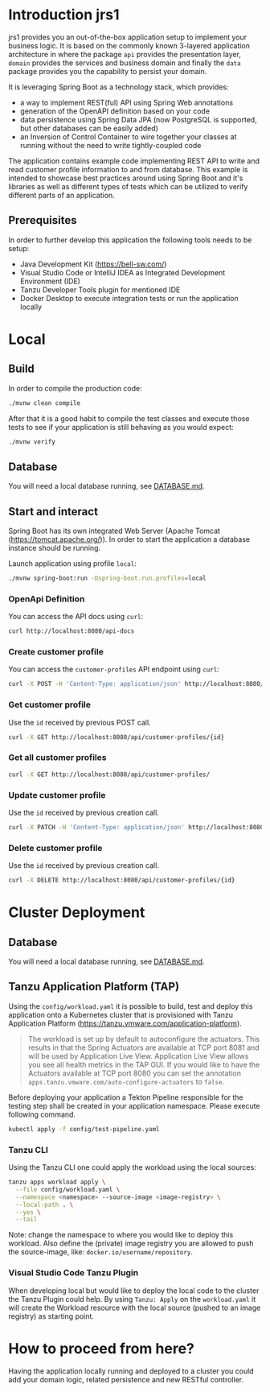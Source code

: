# Introduction jrs1

jrs1 provides you an out-of-the-box application setup to implement your business logic. It is based on the
commonly known 3-layered application architecture in where the package `api` provides the presentation layer, `domain` provides 
the services and business domain and finally the `data` package provides you the capability to persist your domain.

It is leveraging Spring Boot as a technology stack, which provides:
- a way to implement REST(ful) API using Spring Web annotations
- generation of the OpenAPI definition based on your code
- data persistence using Spring Data JPA (now PostgreSQL is supported, but other databases can be easily added)
- an Inversion of Control Container to wire together your classes at running without the need to write tightly-coupled code

The application contains example code implementing REST API to write and read customer profile information to and from 
database. This example is intended to showcase best practices around using Spring Boot and it's libraries as well as
different types of tests which can be utilized to verify different parts of an application.

## Prerequisites

In order to further develop this application the following tools needs to be setup:
- Java Development Kit (https://bell-sw.com/)
- Visual Studio Code or IntelliJ IDEA as Integrated Development Environment (IDE)
- Tanzu Developer Tools plugin for mentioned IDE
- Docker Desktop to execute integration tests or run the application locally

# Local

## Build

In order to compile the production code:
```bash
./mvnw clean compile
```


After that it is a good habit to compile the test classes and execute those tests to see if your application is still behaving as you would expect:
```bash
./mvnw verify
```


## Database

You will need a local database running, see [DATABASE.md](DATABASE.md#local).

## Start and interact

Spring Boot has its own integrated Web Server (Apache Tomcat (https://tomcat.apache.org/)). In order 
to start the application a database instance should be running.

Launch application using profile `local`:
```bash
./mvnw spring-boot:run -Dspring-boot.run.profiles=local
```


### OpenApi Definition

You can access the API docs using `curl`:

```bash
curl http://localhost:8080/api-docs  
```

### Create customer profile

You can access the `customer-profiles` API endpoint using `curl`:

```bash
curl -X POST -H 'Content-Type: application/json' http://localhost:8080/api/customer-profiles/ -d '{"firstName": "Joe", "lastName": "Doe", "email": "joe.doe@test.org"}'
```

### Get customer profile

Use the `id` received by previous POST call.
```bash
curl -X GET http://localhost:8080/api/customer-profiles/{id}
```

### Get all customer profiles

```bash
curl -X GET http://localhost:8080/api/customer-profiles/
```

### Update customer profile

Use the `id` received by previous creation call.
```bash
curl -X PATCH -H 'Content-Type: application/json' http://localhost:8080/api/customer-profiles/{id} -d '{"firstName": "Jane", "lastName": "Little"}'
```

### Delete customer profile

Use the `id` received by previous creation call.
```bash
curl -X DELETE http://localhost:8080/api/customer-profiles/{id}
```

# Cluster Deployment

## Database

You will need a local database running, see [DATABASE.md](DATABASE.md#kubernetes).

## Tanzu Application Platform (TAP)

Using the `config/workload.yaml` it is possible to build, test and deploy this application onto a
Kubernetes cluster that is provisioned with Tanzu Application Platform (https://tanzu.vmware.com/application-platform).

> The workload is set up by default to autoconfigure the actuators. This results in that the Spring Actuators are available at TCP port 8081 and will be used by Application Live View.
> Application Live View allows you see all health metrics in the TAP GUI. If you would like to have the Actuators available at TCP port 8080 you can set the
> annotation `apps.tanzu.vmware.com/auto-configure-actuators` to `false`.

Before deploying your application a Tekton Pipeline responsible for the testing step shall be created in your application
namespace. Please execute following command.

```bash
kubectl apply -f config/test-pipeline.yaml
```

### Tanzu CLI

Using the Tanzu CLI one could apply the workload using the local sources:
```bash
tanzu apps workload apply \
  --file config/workload.yaml \
  --namespace <namespace> --source-image <image-registry> \
  --local-path . \
  --yes \
  --tail
```

Note: change the namespace to where you would like to deploy this workload. Also define the (private) image registry you
are allowed to push the source-image, like: `docker.io/username/repository`.

### Visual Studio Code Tanzu Plugin
When developing local but would like to deploy the local code to the cluster the Tanzu Plugin could help.
By using `Tanzu: Apply` on the `workload.yaml` it will create the Workload resource with the local source (pushed to an image registry) as
starting point.

# How to proceed from here?
Having the application locally running and deployed to a cluster you could add your domain logic, related persistence and new RESTful controller.
